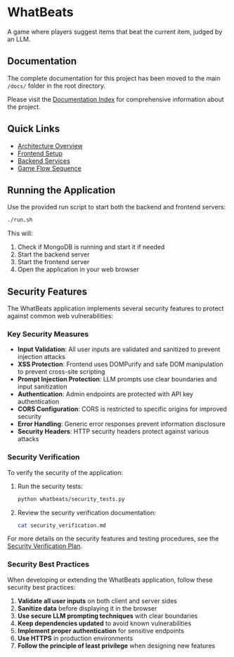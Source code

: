 # WhatBeats

A game where players suggest items that beat the current item, judged by an LLM.

## Documentation

The complete documentation for this project has been moved to the main `/docs/` folder in the root directory.

Please visit the [Documentation Index](/docs/README.md) for comprehensive information about the project.

## Quick Links

- [Architecture Overview](/docs/architecture/overview.md)
- [Frontend Setup](/docs/frontend/setup.md)
- [Backend Services](/docs/backend/services.md)
- [Game Flow Sequence](/docs/diagrams/game_flow_sequence.md)

## Running the Application

Use the provided run script to start both the backend and frontend servers:

```bash
./run.sh
```

This will:
1. Check if MongoDB is running and start it if needed
2. Start the backend server
3. Start the frontend server
4. Open the application in your web browser

## Security Features

The WhatBeats application implements several security features to protect against common web vulnerabilities:

### Key Security Measures

- **Input Validation**: All user inputs are validated and sanitized to prevent injection attacks
- **XSS Protection**: Frontend uses DOMPurify and safe DOM manipulation to prevent cross-site scripting
- **Prompt Injection Protection**: LLM prompts use clear boundaries and input sanitization
- **Authentication**: Admin endpoints are protected with API key authentication
- **CORS Configuration**: CORS is restricted to specific origins for improved security
- **Error Handling**: Generic error responses prevent information disclosure
- **Security Headers**: HTTP security headers protect against various attacks

### Security Verification

To verify the security of the application:

1. Run the security tests:
   ```bash
   python whatbeats/security_tests.py
   ```

2. Review the security verification documentation:
   ```bash
   cat security_verification.md
   ```

For more details on the security features and testing procedures, see the [Security Verification Plan](../security_verification.md).

### Security Best Practices

When developing or extending the WhatBeats application, follow these security best practices:

1. **Validate all user inputs** on both client and server sides
2. **Sanitize data** before displaying it in the browser
3. **Use secure LLM prompting techniques** with clear boundaries
4. **Keep dependencies updated** to avoid known vulnerabilities
5. **Implement proper authentication** for sensitive endpoints
6. **Use HTTPS** in production environments
7. **Follow the principle of least privilege** when designing new features